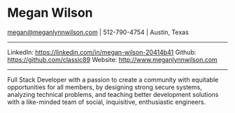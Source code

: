 # **Megan Wilson**

<megan@meganlynnwilson.com> \| 512-790-4754 \| Austin, Texas

---

LinkedIn: <https://linkedin.com/in/megan-wilson-20414b41>
Github: <https://github.com/classic89>
Website: <http://www.meganlynnwilson.com>

---

Full Stack Developer with a passion to create a community with equitable opportunities for all members, by designing strong secure systems, analyzing technical problems, and teaching better development solutions with a like-minded team of social, inquisitive, enthusiastic engineers.
